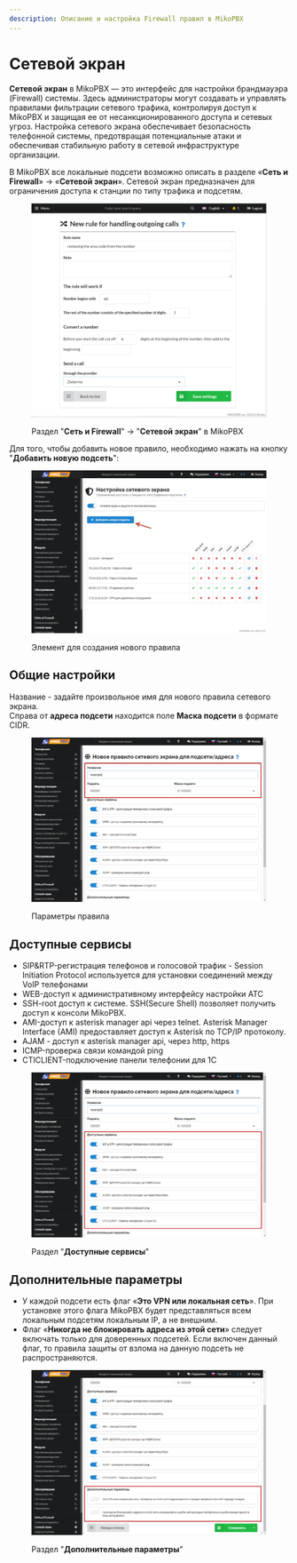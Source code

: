 ```yaml
---
description: Описание и настройка Firewall правил в MikoPBX
---
```


# Сетевой экран

**Сетевой экран** в MikoPBX — это интерфейс для настройки брандмауэра (Firewall) системы. Здесь администраторы могут создавать и управлять правилами фильтрации сетевого трафика, контролируя доступ к MikoPBX и защищая ее от несанкционированного доступа и сетевых угроз. Настройка сетевого экрана обеспечивает безопасность телефонной системы, предотвращая потенциальные атаки и обеспечивая стабильную работу в сетевой инфраструктуре организации.

В MikoPBX все локальные подсети возможно описать в разделе «**Сеть и Firewall**» → «**Сетевой экран**». Сетевой экран предназначен для ограничения доступа к станции по типу трафика и подсетям.

<figure><img src="../../.gitbook/assets/new1.png" alt=""><figcaption><p>Раздел "<strong>Сеть и Firewall</strong>" -> "<strong>Сетевой экран</strong>" в MikoPBX</p></figcaption></figure>

Для того, чтобы добавить новое правило, необходимо нажать на кнопку "**Добавить новую подсеть**":

<figure><img src="../../.gitbook/assets/new2.png" alt=""><figcaption><p>Элемент для создания нового правила</p></figcaption></figure>

## Общие настройки

Название - задайте произвольное имя для нового правила сетевого экрана.\
Справа от **адреса подсети** находится поле **Маска подсети** в формате CIDR.&#x20;

<figure><img src="../../.gitbook/assets/13 (13).png" alt=""><figcaption><p>Параметры правила</p></figcaption></figure>

## Доступные сервисы <a href="#dostupnye_servisy" id="dostupnye_servisy"></a>

* SIP\&RTP-регистрация телефонов и голосовой трафик - Session Initiation Protocol используется для установки соединений между VoIP телефонами
* WEB-доступ к административному интерфейсу настройки АТС
* SSH-root доступ к системе. SSH(Secure Shell) позволяет получить доступ к консоли MikoPBX.
* AMI-доступ к asterisk manager api через telnet. Asterisk Manager Interface (AMI) предоставляет доступ к Asterisk по TCP/IP протоколу.
* AJAM - доступ к asterisk manager api, через http, https
* ICMP-проверка связи командой ping
* CTICLIENT-подключение панели телефонии для 1С

<figure><img src="../../.gitbook/assets/14 (6).png" alt=""><figcaption><p>Раздел "<strong>Доступные сервисы</strong>"</p></figcaption></figure>

## Дополнительные параметры <a href="#dopolnitelnye_parametry" id="dopolnitelnye_parametry"></a>

* У каждой подсети есть флаг «**Это VPN или локальная сеть**». При установке этого флага MikoPBX будет представляться всем локальным подсетям локальным IP, а не внешним.
* Флаг «**Никогда не блокировать адреса из этой сети**» следует включать только для доверенных подсетей. Если включен данный флаг, то правила защиты от взлома на данную подсеть не распространяются.

<figure><img src="../../.gitbook/assets/15 (11).png" alt=""><figcaption><p>Раздел "<strong>Дополнительные параметры</strong>"</p></figcaption></figure>
